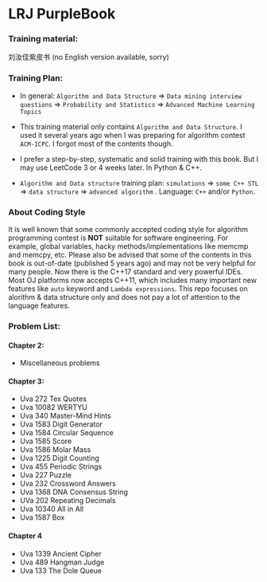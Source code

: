 # LRJ PurpleBook

### Training material:

刘汝佳紫皮书 (no English version available, sorry)

### Training Plan:
- In general: `Algorithm and Data Structure` => `Data mining interview questions` => `Probability and Statistics` => `Advanced Machine Learning Topics`

- This training material only contains `Algorithm and Data Structure`. I used it several years ago when I was preparing for algorithm contest `ACM-ICPC`. I forgot most of the contents though.

- I prefer a step-by-step, systematic and solid training with this book. But I may use LeetCode 3 or 4 weeks later. In Python & C++.

- `Algorithm and Data structure` training plan: `simulations` => `some C++ STL` => `data structure` => `advanced algorithm` . Language:  `C++` and/or `Python`.

### About Coding Style

It is well known that some commonly accepted coding style for algorithm programming contest is **NOT** suitable for software engineering. For example,  global variables, hacky methods/implementations like memcmp and memcpy, etc. Please also be advised that some of the contents in this book is out-of-date (published 5 years ago) and may not be very helpful for many people. Now there is the C++17 standard and very powerful IDEs. Most OJ platforms now accepts C++11, which includes many important new features like `auto` keyword and `Lambda expressions`.  This repo focuses on alorithm & data structure only and does not pay a lot of attention to the language features.  

### Problem List:

#### Chapter 2:

- Miscellaneous problems

#### Chapter 3:

- Uva 272 Tex Quotes
- Uva 10082 WERTYU 
- Uva 340 Master-Mind Hints 
- Uva 1583 Digit Generator 
- Uva 1584 Circular Sequence
- Uva 1585 Score
- Uva 1586 Molar Mass 
- Uva 1225 Digit Counting 
- Uva 455 Periodic Strings 
- Uva 227 Puzzle
- Uva 232 Crossword Answers
- Uva 1368 DNA Consensus String
- UVa 202 Repeating Decimals
- Uva 10340 All in All
- Uva 1587 Box 

#### Chapter 4

- Uva 1339 Ancient Cipher
- Uva 489 Hangman Judge 
- Uva 133 The Dole Queue 